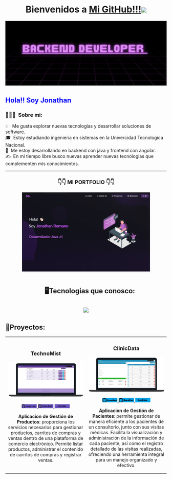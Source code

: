 
<h1 align="center">Bienvenidos a <a href="https://github.com/Jonathan-Romano">Mi GitHub!!!<a><img src="https://user-images.githubusercontent.com/73097560/115834477-dbab4500-a447-11eb-908a-139a6edaec5c.gif"></h1>

![Banner](https://raw.githubusercontent.com/Jonathan-Romano/Jonathan-Romano/master/assets/Banner.jpg)

<h2 style="Color: blue;">Hola!! Soy Jonathan</h2>


### 👨🏻‍💻 &nbsp;Sobre mi:

💡 &nbsp; Me gusta explorar nuevas tecnologías y desarrollar soluciones de software.\
🎓 &nbsp;Estoy estudiando ingenieria en sistemas en la Univercidad Tecnologica Nacional.\
🌱 &nbsp;Me estoy desarrollando en backend con java y frontend con angular.\
✍️ &nbsp;En mi tiempo libre busco nuevas aprender nuevas tecnologias que complementen mis conocimientos.

---
<h3 align="center"> <strong>👇👇 MI PORTFOLIO 👇👇 </strong></h3>

<p align="center">
  <a href="https://portfolio-jonathan-romano.netlify.app/" target="_blank">
    <img src="https://github.com/Jonathan-Romano/Jonathan-Romano/blob/main/assets/portfolio.jpg" width="400" alt="Curso básico android">
  </a>
</p>

<!--h1 without bottom border-->
<div id="user-content-toc">
  <ul align="center">
    <summary><h2 style="display: inline-block">🖥Tecnologias que conosco:</h2></summary>
  </ul>
</div>
<!--tech stack icons-->
<p align="center">
  <a href="https://skillicons.dev">
    <img src="https://skillicons.dev/icons?i=java,spring,hibernate,mysql,docker,css,html,bootstrap,angular,c,js,typescript,vscode,eclipse,idea,postman,github,netlify,nodejs&perline=7" />
  </a>
</p>

## 🧰Proyectos:
<table>
<tr>
<td width="50%">
<h3 align= "center">TechnoMist</h3>
<div align="center">
<a href="https://github.com/Jonathan-Romano/TechnoMist-Back-End" target="_blank"><img src="https://github.com/Jonathan-Romano/Jonathan-Romano/blob/main/assets/TechnoMist.png" width="400" alt="TechnoMist"></a>
<p>
<a href="https://github.com/Jonathan-Romano/TechnoMist-Front-End" target="_blank">
<img style="width: 20%; height: auto;" src="https://github.com/Jonathan-Romano/Jonathan-Romano/blob/main/assets/codigo-front.jpg">
</a>
<a href="https://github.com/Jonathan-Romano/TechnoMist-Back-End" target="_blank">
<img style="width: 20%; height: auto;" src="https://github.com/Jonathan-Romano/Jonathan-Romano/blob/main/assets/codigo-back.jpg">
</a>
<a href="https://www.youtube.com/watch?v=O1oEGcQJSn0" target="_blank">
<img style="width: 20%; height: auto;" src="https://github.com/Jonathan-Romano/Jonathan-Romano/blob/main/assets/youtube.jpg">
</a>
</p>
<p><strong>Aplicacion de Gestión de Productos</strong>: proporciona los servicios necesarios para gestionar productos, carritos de compras y ventas dentro de una plataforma de comercio electrónico. Permite listar productos, administrar el contenido de carritos de compras y registrar ventas.</p>
</div>
  
</td>

<td width="50%">
<h3 align="center">ClinicData</h3>
<div align="center">
<a href="https://github.com/Jonathan-Romano/TechnoMist-Back-End" target="_blank"><img src="https://github.com/Jonathan-Romano/Jonathan-Romano/blob/main/assets/ClinicData.png" width="400" alt="ClinicData"></a>
<p>
<a href="https://github.com/Jonathan-Romano/ClinicData-Front-End" target="_blank">
<img style="width: 20%; height: auto;" src="https://github.com/Jonathan-Romano/Jonathan-Romano/blob/main/assets/ClinicData/ClinicData-FrontEnd.jpg">
</a>
<a href="https://github.com/Jonathan-Romano/ClinicData-Back-End" target="_blank">
<img style="width: 20%; height: auto;" src="https://github.com/Jonathan-Romano/Jonathan-Romano/blob/main/assets/ClinicData/ClinicData-BackEnd.jpg">
</a>
<a href="https://youtu.be/bWbOO4wpbRc" target="_blank">
<img style="width: 20%; height: auto;" src="https://github.com/Jonathan-Romano/Jonathan-Romano/blob/main/assets/ClinicData/ClinicData-YouTube.jpg">
</a>
</p>
<p><strong>Aplicacion de Gestión de Pacientes</strong>: permite gestionar de manera eficiente a los pacientes de un consultorio, junto con sus visitas médicas. Facilita la visualización y administración de la información de cada paciente, así como el registro detallado de las visitas realizadas, ofreciendo una herramienta integral para un manejo organizado y efectivo.</p>
</div>                                                             
</table>                                                                                 
</div>

<br>


